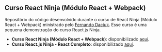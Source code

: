 ## Curso React Ninja (Módulo React + Webpack)

Repositório do código desenvolvido durante o curso de React Ninja (Módulo React + Webpack) ministrado pelo [Fernando Daciuk](https://github.com/fdaciuk). Esse curso é uma pequena demonstração do curso React.js Ninja.

+ **Curso React Ninja (Módulo React + Webpack)**: disponibilizado [aqui](https://www.udemy.com/course/reactjs-ninja-modulo-react-webpack).
+ **Curso React.js Ninja - React Completo**: disponibilizado [aqui](https://www.udemy.com/curso-reactjs-ninja/).
